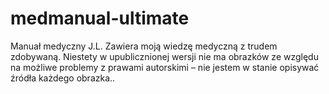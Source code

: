 # medmanual-ultimate
Manuał medyczny J.L. Zawiera moją wiedzę medyczną z trudem zdobywaną. Niestety w upublicznionej wersji nie ma obrazków ze względu na możliwe problemy z prawami autorskimi – nie jestem w stanie opisywać źródła każdego obrazka..
